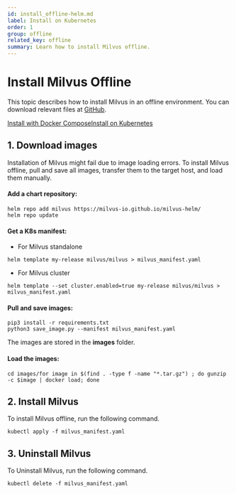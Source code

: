 ```yaml
---
id: install_offline-helm.md
label: Install on Kubernetes
order: 1
group: offline
related_key: offline
summary: Learn how to install Milvus offline.
---
```

# Install Milvus Offline

This topic describes how to install Milvus in an offline environment. You can download relevant files at [GitHub](https://github.com/milvus-io/milvus/tree/master/deployments/offline).

<div class="tab-wrapper"><a href="install_offline-docker.md" class=''>Install with Docker Compose</a><a href="install_offline-helm.md" class='active '>Install on Kubernetes</a></div>

## 1. Download images

Installation of Milvus might fail due to image loading errors. To install Milvus offline, pull and save all images, transfer them to the target host, and load them manually.

#### Add a chart repository:

```
helm repo add milvus https://milvus-io.github.io/milvus-helm/
helm repo update
```

#### Get a K8s manifest:

- For Milvus standalone

```
helm template my-release milvus/milvus > milvus_manifest.yaml
```

- For Milvus cluster

```cluster
helm template --set cluster.enabled=true my-release milvus/milvus > milvus_manifest.yaml
```

#### Pull and save images:

```
pip3 install -r requirements.txt
python3 save_image.py --manifest milvus_manifest.yaml
```

<div class="alert note">
The images are stored in the <b>images</b> folder.
</div>

#### Load the images:

```
cd images/for image in $(find . -type f -name "*.tar.gz") ; do gunzip -c $image | docker load; done
```

## 2. Install Milvus

To install Milvus offline, run the following command.

```
kubectl apply -f milvus_manifest.yaml
```

## 3. Uninstall Milvus

To Uninstall Milvus, run the following command.

```
kubectl delete -f milvus_manifest.yaml
```

